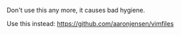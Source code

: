 Don't use this any more, it causes bad hygiene.

Use this instead: https://github.com/aaronjensen/vimfiles
